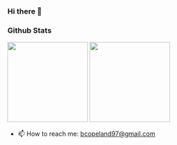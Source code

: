 ### Hi there 👋

### Github Stats
<div>

<img height="180em" src="https://github-readme-stats.vercel.app/api?username=BrandonCope&count_private=true&show_icons=true&theme=gotham" />
<img height="180em" src="https://github-readme-stats.vercel.app/api/top-langs?username=BrandonCope&show_icons=true&locale=en&layout=compact&theme=gotham"/>
</div>

- 📫 How to reach me: bcopeland97@gmail.com
<!--
**BrandonCope/BrandonCope** is a ✨ _special_ ✨ repository because its `README.md` (this file) appears on your GitHub profile.

Here are some ideas to get you started:

- 🔭 I’m currently working on ...
- 🌱 I’m currently learning ...
- 👯 I’m looking to collaborate on ...
- 🤔 I’m looking for help with ...
- 💬 Ask me about ...
- 📫 How to reach me: bcopeland97@gmail.com
- 😄 Pronouns: ...
- ⚡ Fun fact: ...
-->
